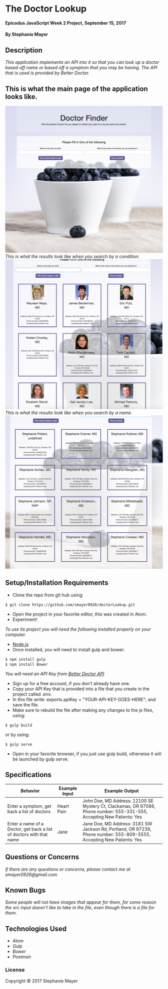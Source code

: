 # The Doctor Lookup

#### Epicodus JavaScript Week 2 Project, September 15, 2017

#### By Stephanie Mayer

## Description

_This application implements an API into it so that you can look up a doctor based off name or based off a symptom that you may be having. The API that is used is provided by Better Doctor._

## This is what the main page of the application looks like.
![Image of Main page](images/screenshot.png)
_This is what the results look like when you search by a condition._
![Looking up results](images/screenshot2.png)
_This is what the results look like when you search by a name._
![Looking up results](images/screenshot1.png)

## Setup/Installation Requirements
* Clone the repo from git hub using:
````
$ git clone https://github.com/smayer0926/doctorLookup.git
````
* Open the project in your favorite editor, this was created in Atom.
* Experiment!

_To use tis project you will need the following installed properly on your computer._
* [Node.js](https://nodejs.org/en/)
* Once installed, you will need to install gulp and bower:

````
$ npm install gulp
$ npm install Bower
````

_You will need an API Key from [Better Doctor API](https://developer.betterdoctor.com/)_

* Sign up for a free account, if you don't already have one.
* Copy your API Key that is provided into a file that you create in the project called .env.
* In this file write: exports.apiKey = "YOUR-API-KEY-GOES-HERE"; and save the file.
* Make sure to rebuild the file after making any changes to the js files, using:
````
$ gulp build
````
 or by using:
````
$ gulp serve
````
* Open in your favorite browser, if you just use gulp build, otherwise it will be launched by gulp serve.

## Specifications

| Behavior      | Example Input      | Example Output       |
| ------------- | ------------- | ------------- |
| Enter a symptom, get back a list of doctors | Heart Pain  | John Doe, MD Address: 12100 SE Mystery Ct, Clackamas, OR 97086, Phone number: 555-331-555, Accepting New Patients: Yes |
| Enter a name of a Doctor, get back a list of doctors with that name | Jane | Jane Doe, MD Address: 3181 SW Jackson Rd, Portland, OR 97239, Phone number: 555-809-5555, Accepting New Patients: Yes |

## Questions or Concerns ##
_If there are any questions or concerns, please contact me at smayer0926@gmail.com_

## Known Bugs
_Some people will not have images that appear for them, for some reason the src input doesn't like to take in the file, even though there is a file for them._

## Technologies Used

* _Atom_
* _Gulp_
* _Bower_
* _Postman_


### License

Copyright &copy; 2017 Stephanie Mayer
